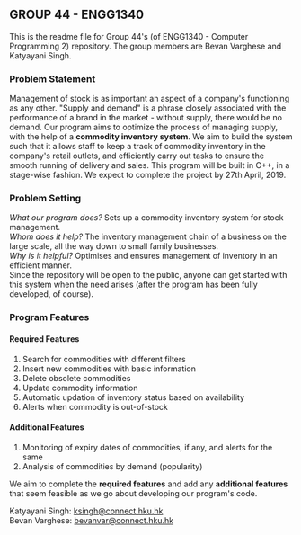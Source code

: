 ## GROUP 44 - ENGG1340
This is the readme file for Group 44's (of ENGG1340 - Computer Programming 2) repository. The group members are Bevan Varghese and Katyayani Singh.

### Problem Statement 
Management of stock is as important an aspect of a company's functioning as any other. "Supply and demand" is a phrase closely associated with the performance of a brand in the market - without supply, there would be no demand. Our program aims to optimize the process of managing supply, with the help of a **commodity inventory system**. We aim to build the system such that it allows staff to keep a track of commodity inventory in the company's retail outlets, and efficiently carry out tasks to ensure the smooth running of delivery and sales. 
This program will be built in C++, in a stage-wise fashion. We expect to complete the project by 27th April, 2019. 

### Problem Setting
_What our program does?_ Sets up a commodity inventory system for stock management.  
_Whom does it help?_ The inventory management chain of a business on the large scale, all the way down to small family businesses.  
_Why is it helpful?_ Optimises and ensures management of inventory in an efficient manner.  
Since the repository will be open to the public, anyone can get started with this system when the need arises (after the program has been fully developed, of course).

### Program Features
#### Required Features
1) Search for commodities with different filters  
2) Insert new commodities with basic information  
3) Delete obsolete commodities  
4) Update commodity information  
5) Automatic updation of inventory status based on availability  
6) Alerts when commodity is out-of-stock
#### Additional Features
1) Monitoring of expiry dates of commodities, if any, and alerts for the same  
2) Analysis of commodities by demand (popularity)  

We aim to complete the **required features** and add any **additional features** that seem feasible as we go about developing our program's code. 

Katyayani Singh: ksingh@connect.hku.hk  
Bevan Varghese: bevanvar@connect.hku.hk
